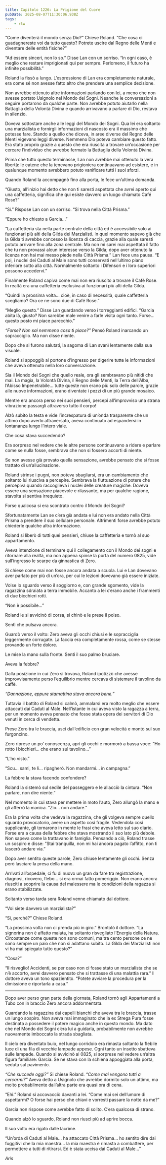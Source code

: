 ```yaml
---
title: Capitolo 1226: La Prigione del Cuore
pubDate: 2025-08-07T11:30:06.938Z
tags:
    - rtw
---
```



“Come diventerà il mondo senza Dio?” Chiese Roland. “Che cosa ci guadagnereste voi da tutto questo? Potrete uscire dal Regno delle Menti e diventare delle entità fisiche?”


“Ad essere sinceri, non lo so.” Disse Lan con un sorriso. “In ogni caso, è meglio che restare imprigionati qui per sempre. Perlomeno, il futuro ha infinite possibilità.”


Roland la fissò a lungo. L’espressione di Lan era completamente naturale, era come sé non avesse fatto altro che prendere una semplice decisione.


Non avrebbe ottenuto altre informazioni parlando con lei, a meno che non avesse portato Usignolo nel Mondo dei Sogni. Neanche le conversazioni a seguire portarono da qualche parte. Non avrebbe potuto aiutarlo nella Battaglia della Volontà Divina e quando arrivavano a parlare di Dio, restava in silenzio.


Doveva sottostare anche alle leggi del Mondo dei Sogni. Qua lei era soltanto una marzialista e fornirgli informazioni di nascosto era il massimo che potesse fare. Stando a quello che diceva, in aree diverse del Regno delle Menti vigevano leggi diverse. Nemmeno Dio poteva cambiare questo fatto. Era stato proprio grazie a questo che era riuscita a trovare un’occasione per cercare l’individuo che avrebbe fermato la Battaglia della Volontà Divina.


Prima che tutto questo terminasse, Lan non avrebbe mai ottenuto la vera libertà: le catene che la tenevano prigioniera continuavano ad esistere, e in qualunque momento avrebbero potuto vanificare tutti i suoi sforzi.


Quando Roland la accompagnò fino alla porta, le fece un’ultima domanda.


“Giusto, all’inizio hai detto che non ti saresti aspettata che avrei aperto qui una caffetteria, significa che qui esiste davvero un luogo chiamato Café Rose?”


“Sì.” Rispose Lan con un sorriso. “Si trova nella Città Prisma.”


“Eppure ho chiesto a Garcia...”


“La caffetteria sta nella parte centrale della città ed è accessibile solo ai funzionari più alti della Gilda dei Marzialisti. In quel momento sapevo già che la Gilda ti avrebbe concesso la licenza di caccia, grazie alla quale saresti potuto arrivare fino alla zona centrale. Ma non mi sarei mai aspettata il fatto che tu non provassi alcun interesse verso la Gilda; dopo aver ottenuto la licenza non hai mai messo piede nella Città Prisma.” Lan fece una pausa. “E poi, i nuclei dei Caduti al Male sono tutti conservati nell’ultimo piano inferiore sotto alla città. Normalmente soltanto i Difensori e i loro superiori possono accedervi.”


Finalmente Roland capiva come mai non era riuscito a trovare il Café Rose. In realtà era una caffetteria esclusiva ai funzionari più alti della Gilda.


“Quindi la prossima volta... cioè, in caso di necessità, quale caffetteria scegliamo? Ora ce ne sono due di Café Rose.”


“Meglio questo.” Disse Lan guardando verso i torreggianti edifici. “Garcia abita là, giusto? Non sarebbe male venire a farle visita ogni tanto. Forse... questo posto mi piace parecchio.”


<em>“Forse? Non sai nemmeno cosa ti piace?”</em> Pensò Roland inarcando un sopracciglio. Ma non disse niente.


Dopo che si furono salutati, la sagoma di Lan svanì lentamente dalla sua visuale.


Roland si appoggiò al portone d’ingresso per digerire tutte le informazioni che aveva ottenuto nella loro conversazione.


Sia il Mondo dei Sogni che quello reale, ora gli sembravano più nitidi che mai. La magia, la Volontà Divina, il Regno delle Menti, la Terra dell’Alba, l’Abisso Impenetrabile... tutte queste non erano più solo delle parole, grazie alle nuove informazioni, erano diventate i pezzi di un più grande mosaico.


Mentre era ancora perso nei suoi pensieri, percepì all’improvviso una strana vibrazione passargli attraverso tutto il corpo!


Alzò subito la testa e vide l’increspatura di un’onda trasparente che un attimo dopo averlo attraversato, aveva continuato ad espandersi in lontananza lungo l’intero viale.


Che cosa stava succedendo?


Era sorpreso nel vedere che le altre persone continuavano a ridere e parlare come se nulla fosse, sembrava che non si fossero accorti di niente.


Se non avesse già provato quella sensazione, avrebbe pensato che si fosse trattato di un’allucinazione.


Roland strinse i pugni, non poteva sbagliarsi, era un cambiamento che soltanto lui riusciva a percepire. Sembrava la fluttuazione di potere che percepiva quando raccoglieva i nuclei delle creature magiche. Doveva essere una sensazione piacevole e rilassante, ma per qualche ragione, stavolta si sentiva irrequieto.


Forse qualcosa si era scontrato contro il Mondo dei Sogni?


Sfortunatamente Lan se c’era già andata e lui non era andato nella Città Prisma a prendere il suo cellulare personale. Altrimenti forse avrebbe potuto chiederle qualche altra informazione.


Roland si liberò di tutti quei pensieri, chiuse la caffetteria e tornò al suo appartamento.


Aveva intenzione di terminare qui il collegamento con il Mondo dei sogni e ritornare alla realtà, ma non appena spinse la porta del numero 0825, vide sull’ingresso le scarpe da ginnastica di Zero.


Si chiese come mai non fosse ancora andata a scuola. Lui e Lan dovevano aver parlato per più di un’ora, per cui le lezioni dovevano già essere iniziate.


Volse lo sguardo verso il soggiorno e, con grande sgomento, vide la ragazzina sdraiata a terra immobile. Accanto a lei c’erano anche i frammenti di due bicchieri rotti.


“Non è possibile...”


Roland le si avvicinò di corsa, si chinò e le prese il polso.


Sentì che pulsava ancora.


Guardò verso il volto: Zero aveva gli occhi chiusi e le sopracciglia leggermente corrugate. La faccia era completamente rossa, come se stesse provando un forte dolore.


Le mise la mano sulla fronte. Sentì il suo palmo bruciare.


Aveva la febbre?


Dalla posizione in cui Zero si trovava, Roland ipotizzò che avesse improvvisamente perso l’equilibrio mentre cercava di sistemare il tavolino da caffè.


<em>“Dannazione, eppure stamattina stava ancora bene.”</em>


Tuttavia il battito di Roland si calmò, ammalarsi era molto meglio che essere attaccati dai Caduti al Male. Nell’istante in cui aveva visto la ragazza a terra, per un momento aveva pensato che fosse stata opera dei servitori di Dio venuti in cerca di vendetta.


Prese Zero tra le braccia, uscì dall’edificio con gran velocità e montò sul suo furgoncino.


Zero riprese un po’ conoscenza, aprì gli occhi e mormorò a bassa voce: “Ho rotto i bicchieri... che erano sul tavolino...”


“L’ho visto.”


“Scu... sami, te li... ripagherò. Non mandarmi... in campagna.”


La febbre la stava facendo confondere?


Roland la sistemò sul sedile del passeggero e le allacciò la cintura. “Non parlare, non dire niente.”


Nel momento in cui stava per mettere in moto l’auto, Zero allungò la mano e gli afferrò la manica. “Zio... non andare.”


Era la prima volta che vedeva la ragazzina, che gli volgeva sempre quello sguardo provocatorio, avere un aspetto così fragile. Vedendola così supplicante, gli tornarono in mente le frasi che aveva letto sul suo diario. Forse era a causa della febbre che stava mostrando il suo lato più debole. Non sapeva come la trattavano in famiglia. Pensando a ciò, Roland trasse un sospiro e disse: “Stai tranquilla, non mi hai ancora pagato l’affitto, non ti lascerò andare via.”


Dopo aver sentito queste parole, Zero chiuse lentamente gli occhi. Senza però lasciare la presa della mano.


Arrivati all’ospedale, ci fu di nuovo un gran da fare tra registrazione, diagnosi, ricovero, flebo... si era ormai fatto pomeriggio. Non erano ancora riusciti a scoprire la causa del malessere ma le condizioni della ragazza si erano stabilizzate.


Soltanto verso tarda sera Roland venne chiamato dal dottore.


“Voi siete davvero un marzialista?”


“Si, perché?” Chiese Roland.


“La prossima volta non ci prenda più in giro.” Brontolò il dottore. “La signorina non è affatto malata, ha soltanto risvegliato l’Energia della Natura. Circostanze come queste non sono comuni, ma tra cento persone ce ne sono sempre un paio che non si adattano subito. La Gilda dei Marzialisti non vi ha mai spiegato tutto questo?”


“Cosa?”


“Il risveglio! Accidenti, se per caso non ci fosse stato un marzialista che se n’è accorto, avrei davvero pensato che si trattasse di una malattia rara.” Il dottore aveva un tono spazientito. “Potete avviare la procedura per la dimissione e riportarla a casa.”


***






Dopo aver perso gran parte della giornata, Roland tornò agli Appartamenti a Tubo con in braccio Zero ancora addormentata.


Guardando la ragazzina dai capelli bianchi che aveva tra le braccia, trasse un lungo sospiro. Non aveva mai immaginato che la ex Strega Pura fosse destinata a possedere il potere magico anche in questo mondo. Ma dato che nel Mondo dei Sogni c’era lui a guidarla, probabilmente non avrebbe nuovamente imboccato la strada sbagliata.


Il cielo era diventato buio, nel lungo corridoio era rimasta soltanto la flebile luce di una fila di vecchie lampade appese. Ogni tanto un insetto sbatteva sulle lampade. Quando si avvicinò al 0825, si sorprese nel vedere un’altra figura familiare: Garcia. Se ne stava con la schiena appoggiata alla porta, seduta sul pavimento.


<em>“Che succede oggi?”</em> Si chiese Roland. <em>“Come mai vengono tutti a cercarmi?”</em> Aveva detto a Usignolo che avrebbe dormito solo un attimo, ma molto probabilmente dall’altra parte era quasi ora di cena.


“Ehi.” Roland si accovacciò davanti a lei. “Come mai sei dell’umore di aspettarmi? O forse hai perso che chiavi e vorresti passare la notte da me?”


Garcia non rispose come avrebbe fatto di solito. C’era qualcosa di strano.


Quando alzò lo sguardo, Roland non riuscì più ad aprire bocca.


Il suo volto era rigato dalle lacrime.


“Un’orda di Caduti al Male... ha attaccato Città Prisma... ho sentito dire dai fuggitivi che la mia maestra... la mia maestra è rimasta a combattere, per permettere a tutti di ritirarsi. Ed è stata uccisa dai Caduti al Male...”






<em>Aris</em>
                                


                                



